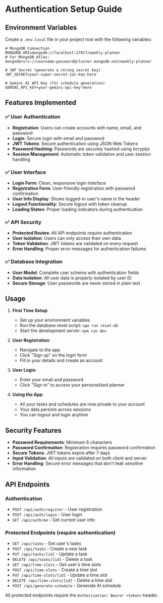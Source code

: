 # Authentication Setup Guide

## Environment Variables

Create a `.env.local` file in your project root with the following variables:

```env
# MongoDB Connection
MONGODB_URI=mongodb://localhost:27017/weekly-planner
# For MongoDB Atlas: mongodb+srv://username:password@cluster.mongodb.net/weekly-planner

# JWT Secret (generate a strong secret key)
JWT_SECRET=your-super-secret-jwt-key-here

# Gemini AI API Key (for schedule generation)
GEMINI_API_KEY=your-gemini-api-key-here
```

## Features Implemented

### ✅ User Authentication
- **Registration**: Users can create accounts with name, email, and password
- **Login**: Secure login with email and password
- **JWT Tokens**: Secure authentication using JSON Web Tokens
- **Password Hashing**: Passwords are securely hashed using bcryptjs
- **Session Management**: Automatic token validation and user session handling

### ✅ User Interface
- **Login Form**: Clean, responsive login interface
- **Registration Form**: User-friendly registration with password confirmation
- **User Info Display**: Shows logged-in user's name in the header
- **Logout Functionality**: Secure logout with token cleanup
- **Loading States**: Proper loading indicators during authentication

### ✅ API Security
- **Protected Routes**: All API endpoints require authentication
- **User Isolation**: Users can only access their own data
- **Token Validation**: JWT tokens are validated on every request
- **Error Handling**: Proper error messages for authentication failures

### ✅ Database Integration
- **User Model**: Complete user schema with authentication fields
- **Data Isolation**: All user data is properly isolated by user ID
- **Secure Storage**: User passwords are never stored in plain text

## Usage

1. **First Time Setup**:
   - Set up your environment variables
   - Run the database reset script: `npm run reset-db`
   - Start the development server: `npm run dev`

2. **User Registration**:
   - Navigate to the app
   - Click "Sign up" on the login form
   - Fill in your details and create an account

3. **User Login**:
   - Enter your email and password
   - Click "Sign in" to access your personalized planner

4. **Using the App**:
   - All your tasks and schedules are now private to your account
   - Your data persists across sessions
   - You can logout and login anytime

## Security Features

- **Password Requirements**: Minimum 6 characters
- **Password Confirmation**: Registration requires password confirmation
- **Secure Tokens**: JWT tokens expire after 7 days
- **Input Validation**: All inputs are validated on both client and server
- **Error Handling**: Secure error messages that don't leak sensitive information

## API Endpoints

### Authentication
- `POST /api/auth/register` - User registration
- `POST /api/auth/login` - User login
- `GET /api/auth/me` - Get current user info

### Protected Endpoints (require authentication)
- `GET /api/tasks` - Get user's tasks
- `POST /api/tasks` - Create a new task
- `PUT /api/tasks/[id]` - Update a task
- `DELETE /api/tasks/[id]` - Delete a task
- `GET /api/time-slots` - Get user's time slots
- `POST /api/time-slots` - Create a time slot
- `PUT /api/time-slots/[id]` - Update a time slot
- `DELETE /api/time-slots/[id]` - Delete a time slot
- `POST /api/generate-schedule` - Generate AI schedule

All protected endpoints require the `Authorization: Bearer <token>` header.






